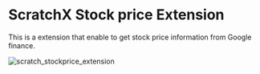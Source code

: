 # ScratchX Stock price Extension

This is a extension that enable to get stock price information from Google finance.

![scratch_stockprice_extension](https://cloud.githubusercontent.com/assets/770527/26809123/38359cac-4a9d-11e7-88a3-2007b936ad01.png)
